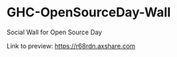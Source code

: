 # GHC-OpenSourceDay-Wall

Social Wall for Open Source Day

Link to preview: https://r68rdn.axshare.com
